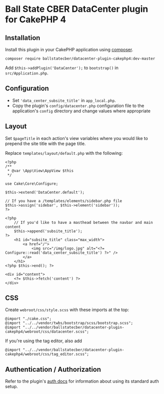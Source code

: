 # Ball State CBER DataCenter plugin for CakePHP 4

## Installation

Install this plugin in your CakePHP application using [composer](http://getcomposer.org).

```
composer require ballstatecber/datacenter-plugin-cakephp4:dev-master
```

Add `$this->addPlugin('DataCenter');` to `bootstrap()` in `src/Application.php`.

## Configuration
 - Set `'data_center_subsite_title'` in `app_local.php`.
 - Copy the plugin's `config/datacenter.php` configuration file to the application's `config` directory and change
   values where appropriate

## Layout
Set `$pageTitle` in each action's view variables where you would like to prepend the site title with the page title.

Replace `templates/layout/default.php` with the following:
```
<?php
/**
 * @var \App\View\AppView $this
 */

use Cake\Core\Configure;

$this->extend('DataCenter.default');

// If you have a /templates/elements/sidebar.php file
$this->assign('sidebar', $this->element('sidebar'));
?>

<?php
    // If you'd like to have a masthead between the navbar and main content
    $this->append('subsite_title');
?>
    <h1 id="subsite_title" class="max_width">
        <a href="/">
            <img src="/img/logo.jpg" alt="<?= Configure::read('data_center_subsite_title') ?>" />
        </a>
    </h1>
<?php $this->end(); ?>

<div id="content">
    <?= $this->fetch('content') ?>
</div>
```

## CSS
Create `webroot/css/style.scss` with these imports at the top:
```
@import "./cake.css";
@import "../../vendor/twbs/bootstrap/scss/bootstrap.scss";
@import "../../vendor/ballstatecber/datacenter-plugin-cakephp4/webroot/css/datacenter.scss";
```

If you're using the tag editor, also add
```
@import "../../vendor/ballstatecber/datacenter-plugin-cakephp4/webroot/css/tag_editor.scss";
```

## Authentication / Authorization
Refer to the plugin's [auth docs](docs/auth.md) for information about using its standard auth setup.
